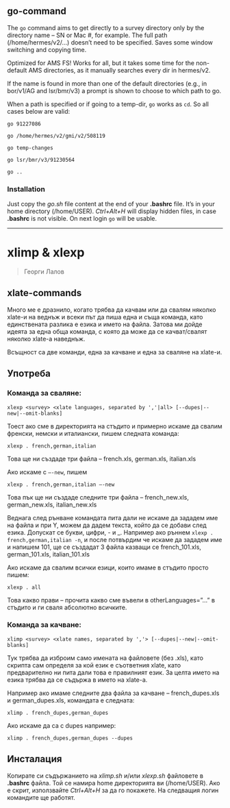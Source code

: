 ## go-command

The `go` command aims to get directly to a survey directory only by the directory name – SN or Mac #, for example. 
The full path (/home/hermes/v2/…) doesn’t need to be specified. 
Saves some window switching and copying time.

Optimized for AMS FS! 
Works for all, but it takes some time for the non-default AMS directories, as it manually searches every dir in hermes/v2.

If the name is found in more than one of the default directories (e.g., in bor/v1/AG and lsr/bmr/v3) a prompt is shown to choose to which path to go.

When a path is specified or if going to a temp-dir, `go` works as `cd`. So all cases below are valid:

    go 91227086
  
    go /home/hermes/v2/gmi/v2/508119
  
    go temp-changes

    go lsr/bmr/v3/91230564
  
    go ..


### Installation

Just copy the *go.sh* file content at the end of your **.bashrc** file. It’s in your home directory (/home/USER). 
*Ctrl+Alt+H* will display hidden files, in case **.bashrc** is not visible. 
On next login `go` will be usable.

---

# xlimp & xlexp

> Георги Лалов

## xlate-commands

Много ме е дразнило, когато трябва да качвам или да свалям няколко xlate-и на веднъж и всеки път да пиша една и съща команда, като единствената разлика е езика и името на файла.
Затова ми дойде идеята за една обща команда, с която да може да се качват/свалят няколко xlate-а наведнъж.

Всъщност са две команди, една за качване и една за сваляне на xlate-и.

## Употреба
### Команда за сваляне:

    xlexp <survey> <xlate languages, separated by ','|all> [--dupes|--new|--omit-blanks]

Тоест ако сме в директорията на стъдито и примерно искаме да свалим френски, немски и италиански, пишем следната команда:

    xlexp . french,german,italian

Това ще ни създаде три файла – french.xls, german.xls, italian.xls

Ако искаме с `–-new`, пишем

    xlexp . french,german,italian –-new

Това пък ще ни създаде следните три файла – french_new.xls, german_new.xls, italian_new.xls

Веднага след рънване командата пита дали не искаме да зададем име на файла и при Y, можем да дадем текста, който да се добави след езика. Допускат се букви, цифри, - и \_. Например ако ръннем `xlexp . french,german,italian -n`, и после потвърдим че искаме да зададем име и напишем 101, ще се създадат 3 файла казващи се french_101.xls, german_101.xls, italian_101.xls

Ако искаме да свалим всички езици, които имаме в стъдито просто пишем:

    xlexp . all

Това какво прави – прочита какво сме въвели в otherLanguages=”…” в стъдито и ги сваля абсолютно всичките.

### Команда за качване:

    xlimp <survey> <xlate names, separated by ','> [--dupes|--new|--omit-blanks]

Тук трябва да изброим само имената на файловете (без .xls), като скрипта сам определя за кой език е съответния xlate, като предварително ни пита дали това е правилният език. За целта името на езика трябва да се съдържа в името на xlate-а.

Например ако имаме следните два файла за качване – french_dupes.xls и german_dupes.xls, командата е следната:

    xlimp . french_dupes,german_dupes

Ако искаме да са с dupes например:

    xlimp . french_dupes,german_dupes --dupes

## Инсталация

Копирате си съдържанието на *xlimp.sh* и/или *xlexp.sh* файловете в **.bashrc** файла.
Той се намира home директорията ви (/home/USER). Ако е скрит, използвайте *Ctrl+Alt+H* за да го покажете.
На следващия логин командите ще работят.
